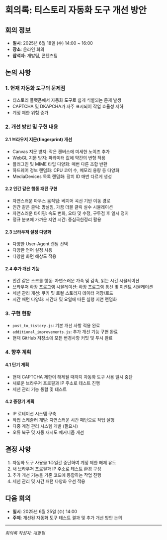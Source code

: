 # 회의록: 티스토리 자동화 도구 개선 방안

## 회의 정보
- **일시**: 2025년 6월 18일 (수) 14:00 ~ 16:00
- **장소**: 온라인 회의
- **참석자**: 개발팀, 콘텐츠팀

## 논의 사항

### 1. 현재 자동화 도구의 문제점
- 티스토리 플랫폼에서 자동화 도구로 쉽게 식별되는 문제 발생
- CAPTCHA 및 DKAPCHA가 자주 표시되어 작업 효율성 저하
- 계정 제한 위험 증가

### 2. 개선 방안 및 구현 내용

#### 2.1 브라우저 지문(fingerprint) 개선
- Canvas 지문 방지: 작은 캔버스에 미세한 노이즈 추가
- WebGL 지문 방지: 파라미터 값에 약간의 변형 적용
- 플러그인 및 MIME 타입 다양화: 매번 다른 조합 반환
- 하드웨어 정보 랜덤화: CPU 코어 수, 메모리 용량 등 다양화
- MediaDevices 목록 랜덤화: 장치 ID 매번 다르게 생성

#### 2.2 인간 같은 행동 패턴 구현
- 자연스러운 마우스 움직임: 베지어 곡선 기반 이동 경로
- 인간 같은 클릭: 망설임, 가끔 더블 클릭 실수 시뮬레이션
- 자연스러운 타이핑: 속도 변화, 오타 및 수정, 구두점 후 일시 정지
- 정규 분포에 가까운 지연 시간: 중심극한정리 활용

#### 2.3 브라우저 설정 다양화
- 다양한 User-Agent 랜덤 선택
- 다양한 언어 설정 사용
- 다양한 화면 해상도 적용

#### 2.4 추가 개선 기능
- 인간 같은 스크롤 행동: 자연스러운 가속 및 감속, 읽는 시간 시뮬레이션
- 브라우저 확장 프로그램 시뮬레이션: 확장 프로그램 통신 및 이벤트 시뮬레이션
- 세션 관리 개선: 쿠키 및 로컬 스토리지 데이터 저장/로드
- 시간 패턴 다양화: 시간대 및 요일에 따른 실행 지연 랜덤화

### 3. 구현 현황
- `post_to_tistory.js`: 기본 개선 사항 적용 완료
- `additional_improvements.js`: 추가 개선 기능 구현 완료
- 현재 GitHub 저장소에 모든 변경사항 커밋 및 푸시 완료

### 4. 향후 계획

#### 4.1 단기 계획
- 현재 CAPTCHA 제한이 해제될 때까지 자동화 도구 사용 일시 중단
- 새로운 브라우저 프로필과 IP 주소로 테스트 진행
- 세션 관리 기능 통합 및 테스트

#### 4.2 중장기 계획
- IP 로테이션 시스템 구축
- 작업 스케줄러 개발: 자연스러운 시간 패턴으로 작업 실행
- 다중 계정 관리 시스템 개발 (필요시)
- 오류 복구 및 자동 재시도 메커니즘 개선

## 결정 사항
1. 자동화 도구 사용을 1주일간 중단하여 계정 제한 해제 유도
2. 새 브라우저 프로필과 IP 주소로 테스트 환경 구성
3. 추가 개선 기능을 기존 코드에 통합하는 작업 진행
4. 세션 관리 및 시간 패턴 다양화 우선 적용

## 다음 회의
- **일시**: 2025년 6월 25일 (수) 14:00
- **주제**: 개선된 자동화 도구 테스트 결과 및 추가 개선 방안 논의

---

*회의록 작성자: 개발팀*

